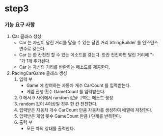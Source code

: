 # step3

### 기능 요구 사항
1. Car 클래스 생성
    * Car 는 자신이 달린 거리를 담을 수 있는 달린 거리 StringBuilder 를 인스턴스 변수로 갖는다.
    * Car 는 한 칸전진 할 수 있는 메소드를 갖는다. 한칸 전진하면 달린 거리에 "-"가 1개 추가된다.
    * Car 는 자신의 거리를 반환하는 메소드를 제공한다.
2. RacingCarGame 클래스 생성
   1. 입력 부
      * Game 에 참여하는 자동차 개수 CarCount 를 입력받는다.
      * 게임 진행 횟수 GameCount 를 입력받는다.
   2. 0 에서 9 사이에서 random 값을 구하는 메소드 생성
   3. random 값이 4이상일 경우 한 칸 전진한다.
   4. 입력받은 자동차 개수 CarCount 만큼 자동차를 생성하여 배열에 저장한다.
   5. 입력받은 게임 횟수 GameCount 만큼 i 단계를 반복한다. 
   6. 출력 부
      * 모든 차의 상태를 출력한다.
